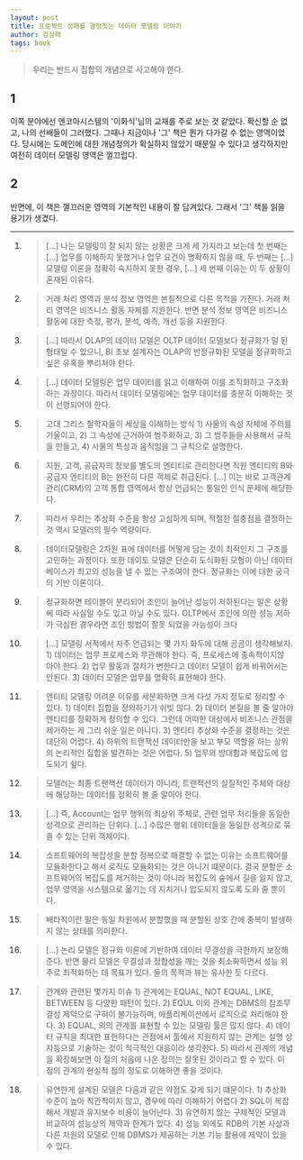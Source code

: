 ```yaml
---
layout: post
title: 프로젝트 성패를 결정짓는 데이터 모델링 이야기
author: 김상래
tags: book
---
```


> 우리는 반드시 집합의 개념으로 사고해야 한다.

## 1
이쪽 분야에선 엔코아시스템의 '이화식'님의 교재를 주로 보는 것 같았다. 확신할 순 없고, 나의 선배들이 그러했다. 그때나 지금이나 '그' 책은 뭔가 다가갈 수 없는 영역이었다. 당시에는 도메인에 대한 개념정의가 확실하지 않았기 때문일 수 있다고 생각하지만 여전히 데이터 모델링 영역은 껄끄럽다.

## 2
반면에, 이 책은 껄끄러운 영역의 기본적인 내용이 잘 담겨있다. 그래서 '그' 책을 읽을 용기가 생겼다.

----

1. > [...] 나는 모델링이 잘 되지 않는 상황은 크게 세 가지라고 보는데 첫 번째는 [...] 업무를 이해하지 못했거나 업무 요건이 명확하지 않을 때, 두 번째는 [...] 모델링 이론을 정확히 숙지하지 못한 경우, [...] 세 번째 이유는 이 두 상황이 혼재된 이유다.

2. > 거래 처리 영역과 분석 정보 영역은 본질적으로 다른 목적을 가진다. 거래 처리 영역은 비즈니스 활동 자체를 지원한다. 반면 분석 정보 영역은 비즈니스 활동에 대한 측정, 평가, 분석, 예측, 개선 등을 지원한다.

3. > [...] 따라서 OLAP의 데이터 모델은 OLTP 데이터 모델보다 정규화가 덜 된 형태일 수 있으니, BI 초보 설계자는 OLAP의 반정규화된 모델을 정규화하고 싶은 유혹을 뿌리쳐야 한다.

4. > [...] 데이터 모델링은 업무 데이터를 읽고 이해하여 이를 조직화하고 구조화하는 과정이다. 따라서 데이터 모델링에는 업무 데이터를 충분히 이해하는 것이 선행되어야 한다.

5. > 고대 그리스 철학자들이 세상을 이해하는 방식 1) 사물의 속성 자체에 주의를 기울이고, 2) 그 속성에 근거하여 범주화하고, 3) 그 범주들을 사용해서 규칙을 만들고, 4) 사물의 특성과 움직임을 그 규칙으로 설명한다.

6. > 지원, 고객, 공급자의 정보를 별도의 엔티티로 관리한다면 직원 엔티티의 B와 공급자 엔티티의 B는 완전히 다른 객체로 취급된다. [...] 이는 바로 고객관계관리(CRM)의 고객 통합 영역에서 항상 언급되는 통일인 인식 문제에 해당한다.

7. > 따라서 우리는 추상화 수준을 항상 고심하게 되며, 적절한 절충점을 결정하는 것 역시 모델러의 필수 역량이다.

8. > 데이터모델링은 2차원 표에 데이터를 어떻게 담는 것이 최적인지 그 구조를 고민하는 과정이다. 또한 데이토 모델은 단순히 도식화된 모형이 아닌 데이터베이스가 최고의 성능을 낼 수 있는 구조여야 한다. 정규화는 이에 대한 궁극의 기반 이론이다.

9. > 정규화하면 테이블이 분리되어 조인이 늘어난 성능이 저하된다는 말은 상황에 따라 사실일 수도 있고 아닐 수도 있다. OLTP에서 조인에 의한 성능 저하가 극심한 경우라면 조인 방법이 잘못 되었을 가능성이 크다

10. > [...] 모델링 서적에서 자주 언급되는 몇 가지 화두에 대해 곰곰이 생각해보자. 1) 데이터는 업무 프로세스와 무관해야 한다. 즉, 프로세스에 종속적이지않 아야 한다. 2) 업무 활동과 절차가 변한다고 데이터 모델이 쉽게 바뀌어서는 안된다.  3) 데이터 모델은 업무를 명확히 표현해야 한다.

11. > 엔티티 모델링 어려운 이유를 세분화하면 크게 다섯 가지 정도로 정리할 수 있다. 1) 데이터 집합을 정의하기가 쉬빚 않다. 2) 데이터 본질을 볼 줄 알아야 엔티티를 정확하게 정의할 수 있다. 그런데 어떠한 대상에서 비즈니스 관점을 제거하는 게 그리 쉬운 일은 아니다. 3) 엔티티 추상화 수준을 결정하는 것은 대단히 어렵다. 4) 하위의 트랜잭션 데이터만을 보고 부모 역할을 하는 상위의 논리적인 집합을 발견하는 것은 어렵다. 5) 업무의 방대함과 복잡도에 압도되기 슆다.

12. > 모델러는 최종 트랜잭션 데이터가 아니라, 트랜잭션의 실질적인 주체와 대상에 해당하는 데이터를 정확히 볼 줄 알아야 한다. 

13. > [...] 즉, Account는 업무 행위의 최상위 주체로, 관련 업무 처리들을 동일한 성격으로 관리하는 단위다. [...] 수많은 행위 데이터들을 동일한 성격으로 묶을 수 있는 단위 객체이다.

14. > 소프트웨어의 복잡성을 분할 정복으로 해결할 수 없는 이유는 소프트웨어를 모듈화한다고 해서 로직도 모듈화되는 것은 아니기 떄문이다. 결국 분할은 소프트웨어의 복잡도를 제거하는 것이 아니라 복잡도의 숲에서 길을 잃지 않고, 업무 영역을 시스템으로 옮기는 데 지치거나 압도되지 않도록 도와 줄 뿐이다.

15. > 배타적이란 말은 동일 차원에서 분할했을 때 분할된 상호 간에 중복이 발생하지 않는 상태를 의미한다.

16. > [...] 논리 모델은 정규화 이론에 기반하여 데이터 무결성을 극한까지 보장해준다. 반면 물리 모델은 무결성과 정합성을 깨는 것을 최소화하면서 성능 위주로 최적화하는 데 목표가 있다. 둘의 목적과 뷰는 유사한 듯 다르다.

17. > 관계와 관련된 몇가지 이슈 1) 관계에는 EQUAL, NOT EQUAL, LIKE, BETWEEN 등 다양한 패턴이 있다. 2) EQUL 이외 관계는 DBMS의 참조무결성 제약으로 구혀이 불가능하며, 애플리케이션에서 로직으로 처리해야 한다. 3) EQUAL, 외의 관계를 표현할 수 있는 모델링 툴은 많지 않다. 4) 데이터 규칙을 최대한 표현하다는 관점에서 툴에서 지원하지 않는 관계는 설명 상자등으로 기술하는 것이 적극적인 대응이라 생각한다. 5) 따라서 관계의 개념을 확장해보면 이 절의 처음에 나온 정의는 잘못된 것이라고 할 수 있다. 이 정의 관계의 현실적 정의 정도로 이해하면 좋을 것이다.

18. > 유연한게 설계된 모델은 다음과 같은 약점도 갖게 되기 떄문이다. 1) 추상화 수준이 높아 직관적이지 않고, 경우에 따라 이해하기 어렵다 2) SQL이 복잡해서 개발과 유지보수 비용이 늘어난다. 3) 유연하지 않는 구체적인 모델과 비교하여 성능상의 제약과 한계가 있다. 4) 성능 외에도 RDB의 기본 사상과 다른 차원의 모델로 인해 DBMS가 제공하는 기본 기능 활용에 제약이 있을 수 있다.



